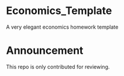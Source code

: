 # Economics_Template
A very elegant economics homework template
# Announcement
This repo is only contributed for reviewing.
